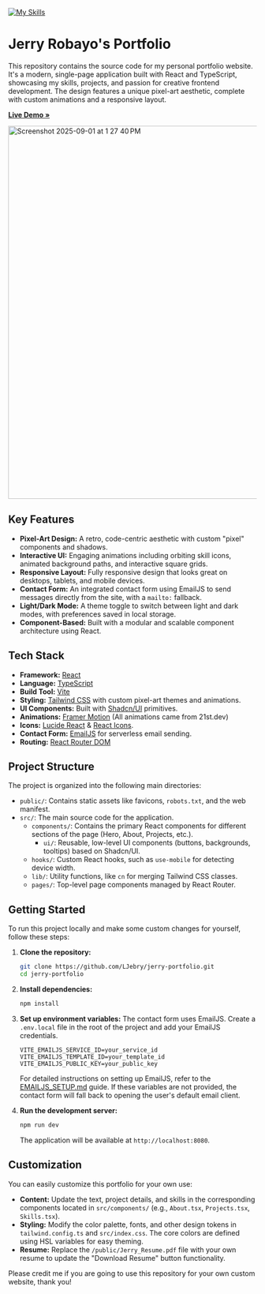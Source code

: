[![My Skills](https://skillicons.dev/icons?i=react,ts,tailwind,vite)](https://skillicons.dev)

# Jerry Robayo's Portfolio

This repository contains the source code for my personal portfolio website. It's a modern, single-page application built with React and TypeScript, showcasing my skills, projects, and passion for creative frontend development. The design features a unique pixel-art aesthetic, complete with custom animations and a responsive layout.

[**Live Demo »**](https://jerry-portfolio-hazel.vercel.app)

<img width="1424" height="756" alt="Screenshot 2025-09-01 at 1 27 40 PM" src="https://github.com/user-attachments/assets/9b2b68d6-8035-435f-839f-62095902e708" />



## Key Features

*   **Pixel-Art Design:** A retro, code-centric aesthetic with custom "pixel" components and shadows.
*   **Interactive UI:** Engaging animations including orbiting skill icons, animated background paths, and interactive square grids.
*   **Responsive Layout:** Fully responsive design that looks great on desktops, tablets, and mobile devices.
*   **Contact Form:** An integrated contact form using EmailJS to send messages directly from the site, with a `mailto:` fallback.
*   **Light/Dark Mode:** A theme toggle to switch between light and dark modes, with preferences saved in local storage.
*   **Component-Based:** Built with a modular and scalable component architecture using React.

## Tech Stack

*   **Framework:** [React](https://reactjs.org/)
*   **Language:** [TypeScript](https://www.typescriptlang.org/)
*   **Build Tool:** [Vite](https://vitejs.dev/)
*   **Styling:** [Tailwind CSS](https://tailwindcss.com/) with custom pixel-art themes and animations.
*   **UI Components:** Built with [Shadcn/UI](https://ui.shadcn.com/) primitives.
*   **Animations:** [Framer Motion](https://www.framer.com/motion/) (All animations came from 21st.dev)
*   **Icons:** [Lucide React](https://lucide.dev/) & [React Icons](https://react-icons.github.io/react-icons/).
*   **Contact Form:** [EmailJS](https://www.emailjs.com/) for serverless email sending.
*   **Routing:** [React Router DOM](https://reactrouter.com/)

## Project Structure

The project is organized into the following main directories:

-   `public/`: Contains static assets like favicons, `robots.txt`, and the web manifest.
-   `src/`: The main source code for the application.
    -   `components/`: Contains the primary React components for different sections of the page (Hero, About, Projects, etc.).
        -   `ui/`: Reusable, low-level UI components (buttons, backgrounds, tooltips) based on Shadcn/UI.
    -   `hooks/`: Custom React hooks, such as `use-mobile` for detecting device width.
    -   `lib/`: Utility functions, like `cn` for merging Tailwind CSS classes.
    -   `pages/`: Top-level page components managed by React Router.

## Getting Started

To run this project locally and make some custom changes for yourself, follow these steps:

1.  **Clone the repository:**
    ```sh
    git clone https://github.com/LJebry/jerry-portfolio.git
    cd jerry-portfolio
    ```

2.  **Install dependencies:**
    ```sh
    npm install
    ```

3.  **Set up environment variables:**
    The contact form uses EmailJS. Create a `.env.local` file in the root of the project and add your EmailJS credentials.

    ```env
    VITE_EMAILJS_SERVICE_ID=your_service_id
    VITE_EMAILJS_TEMPLATE_ID=your_template_id
    VITE_EMAILJS_PUBLIC_KEY=your_public_key
    ```
    For detailed instructions on setting up EmailJS, refer to the [EMAILJS_SETUP.md](./EMAILJS_SETUP.md) guide. If these variables are not provided, the contact form will fall back to opening the user's default email client.

4.  **Run the development server:**
    ```sh
    npm run dev
    ```
    The application will be available at `http://localhost:8080`.

## Customization

You can easily customize this portfolio for your own use:

*   **Content:** Update the text, project details, and skills in the corresponding components located in `src/components/` (e.g., `About.tsx`, `Projects.tsx`, `Skills.tsx`).
*   **Styling:** Modify the color palette, fonts, and other design tokens in `tailwind.config.ts` and `src/index.css`. The core colors are defined using HSL variables for easy theming.
*   **Resume:** Replace the `/public/Jerry_Resume.pdf` file with your own resume to update the "Download Resume" button functionality.


Please credit me if you are going to use this repository for your own custom website, thank you!
